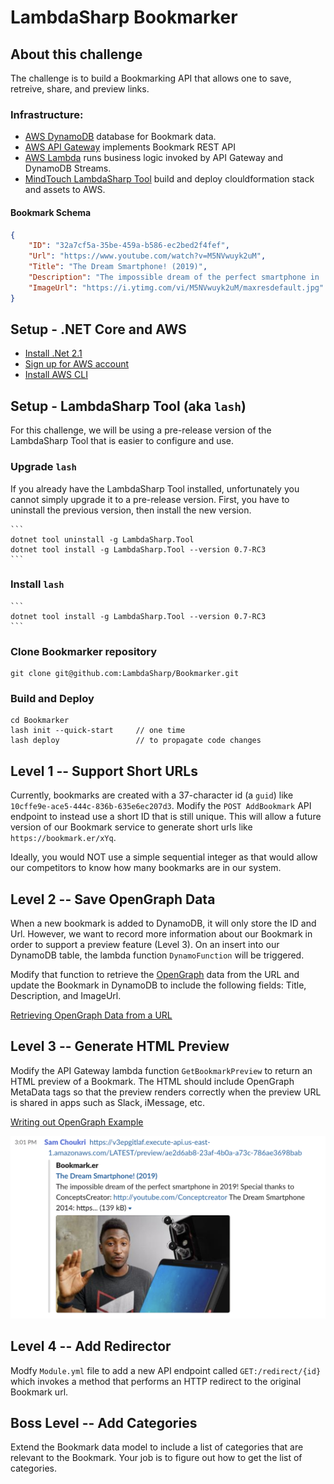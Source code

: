 # LambdaSharp Bookmarker

## About this challenge
The challenge is to build a Bookmarking API that allows one to save, retreive, share, and preview links.

### Infrastructure:
* [AWS DynamoDB](https://aws.amazon.com/dynamodb/) database for Bookmark data.
* [AWS API Gateway](https://aws.amazon.com/api-gateway/) implements Bookmark REST API
* [AWS Lambda](https://aws.amazon.com/lambda/) runs business logic invoked by API Gateway and DynamoDB Streams.
* [MindTouch LambdaSharp Tool](https://lambdasharp.net/articles/ReleaseNotes-Favorinus.html) build and deploy clouldformation stack and assets to AWS.


#### Bookmark Schema
```json
{
    "ID": "32a7cf5a-35be-459a-b586-ec2bed2f4fef",
    "Url": "https://www.youtube.com/watch?v=M5NVwuyk2uM",
    "Title": "The Dream Smartphone! (2019)",
    "Description": "The impossible dream of the perfect smartphone in ...",
    "ImageUrl": "https://i.ytimg.com/vi/M5NVwuyk2uM/maxresdefault.jpg"
}
```

## Setup - .NET Core and AWS

* [Install .Net 2.1](https://dotnet.microsoft.com/download/dotnet-core/2.1)
* [Sign up for AWS account](https://aws.amazon.com/)
* [Install AWS CLI](https://aws.amazon.com/cli/)


## Setup - LambdaSharp Tool (aka `lash`)

For this challenge, we will be using a pre-release version of the LambdaSharp Tool
that is easier to configure and use.

### Upgrade `lash`

If you already have the LambdaSharp Tool installed, unfortunately you cannot  simply upgrade it to a pre-release version. First, you have to uninstall the previous version, then install the new version.

    ```
    dotnet tool uninstall -g LambdaSharp.Tool
    dotnet tool install -g LambdaSharp.Tool --version 0.7-RC3
    ```

### Install `lash`

    ```
    dotnet tool install -g LambdaSharp.Tool --version 0.7-RC3
    ```


### Clone Bookmarker repository

```
git clone git@github.com:LambdaSharp/Bookmarker.git
```

### Build and Deploy

```
cd Bookmarker
lash init --quick-start     // one time
lash deploy                 // to propagate code changes
```


## Level 1 -- Support Short URLs

Currently, bookmarks are created with a 37-character id (a `guid`) like `10cffe9e-ace5-444c-836b-635e6ec207d3`. Modify the `POST AddBookmark` API endpoint to instead use a short ID that is still unique. This will allow a future version of our Bookmark service to generate short urls like `https://bookmark.er/xYq`.

Ideally, you would NOT use a simple sequential integer as that would allow our competitors to know how many bookmarks are in our system.

## Level 2 -- Save OpenGraph Data

When a new bookmark is added to DynamoDB, it will only store the ID and Url. However, we want to record more information about our Bookmark in order to support a preview feature (Level 3). On an insert into our DynamoDB table, the lambda function `DynamoFunction` will be triggered.

Modify that function to retrieve the [OpenGraph](https://github.com/ghorsey/OpenGraph-Net)  data from the URL and update the Bookmark in DynamoDB to include the following fields: Title, Description, and ImageUrl.

[Retrieving OpenGraph Data from a URL](https://github.com/ghorsey/OpenGraph-Net#parsing-from-a-url)

## Level 3 -- Generate HTML Preview

Modify the API Gateway lambda function `GetBookmarkPreview` to return an HTML preview of a Bookmark. The HTML should include OpenGraph MetaData tags so that the preview renders correctly when the preview URL is shared in apps such as Slack, iMessage, etc.

[Writing out OpenGraph Example](https://github.com/ghorsey/OpenGraph-Net#writing-out-opengraph-metadata-to-the-head-tag)

![sharing screenshot](./img/slack_screenshot.png)


## Level 4 -- Add Redirector

Modfy `Module.yml` file to add a new API endpoint called `GET:/redirect/{id}` which invokes a method that performs an HTTP redirect to the original Bookmark url.

## Boss Level -- Add Categories

Extend the Bookmark data model to include a list of categories that are relevant to the Bookmark. Your job is to figure out how to get the list of categories.
